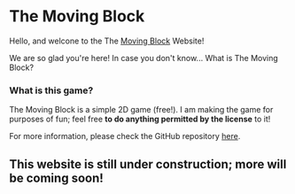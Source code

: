 # The Moving Block
Hello, and welcone to the The [Moving Block](https://github.com/STG996/The-Moving-Block/releases/tag/v0.3-alpha) Website!

We are so glad you're here! In case you don't know... What is The Moving Block?

### What is this game?
The Moving Block is a simple 2D game (free!). I am making the game for purposes of fun; feel free **to do anything permitted by the license** to it!

For more information, please check the GitHub repository [here](https://github.com/STG996/The-Moving-Block).

## This website is still under construction; more will be coming soon!
